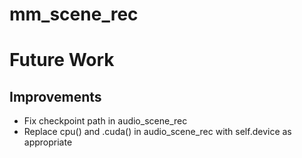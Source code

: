 # mm_scene_rec

# Future Work
## Improvements
- Fix checkpoint path in audio_scene_rec
- Replace cpu() and .cuda() in audio_scene_rec with self.device as appropriate